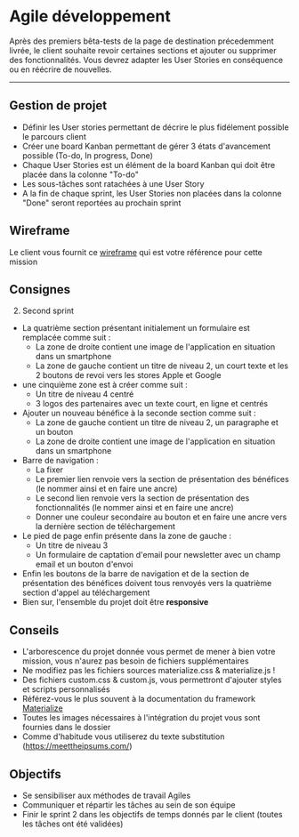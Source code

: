 # Agile développement
Après des premiers bêta-tests de la page de destination précedemment livrée, le client souhaite revoir certaines sections et ajouter ou supprimer des fonctionnalités. Vous devrez adapter les User Stories en conséquence ou en réécrire de nouvelles.

---

## Gestion de projet
* Définir les User stories permettant de décrire le plus fidélement possible le parcours client
* Créer une board Kanban permettant de gérer 3 états d'avancement possible (To-do, In progress, Done)
* Chaque User Stories est un élément de la board Kanban qui doit être placée dans la colonne "To-do"
* Les sous-tâches sont ratachées à une User Story
* A la fin de chaque sprint, les User Stories non placées dans la colonne "Done" seront reportées au prochain sprint

## Wireframe
Le client vous fournit ce [wireframe](https://wireframe.cc/BGqMrB) qui est votre référence pour cette mission

## Consignes
2. Second sprint
* La quatrième section présentant initialement un formulaire est remplacée comme suit :
  * La zone de droite contient une image de l'application en situation dans un smartphone
  * La zone de gauche contient un titre de niveau 2, un court texte et les 2 boutons de revoi vers les stores Apple et Google
* une cinquième zone est à créer comme suit :
  * Un titre de niveau 4 centré
  * 3 logos des partenaires avec un texte court, en ligne et centrés
* Ajouter un nouveau bénéfice à la seconde section comme suit :
  * La zone de gauche contient un titre de niveau 2, un paragraphe et un bouton
  * La zone de droite contient une image de l'application en situation dans un smartphone
* Barre de navigation :
  * La fixer
  * Le premier lien renvoie vers la section de présentation des bénéfices (le nommer ainsi et en faire une ancre)
  * Le second lien renvoie vers la section de présentation des fonctionnalités (le nommer ainsi et en faire une ancre)
  * Donner une couleur secondaire au bouton et en faire une ancre vers la dernière section de téléchargement
* Le pied de page enfin présente dans la zone de gauche :
  * Un titre de niveau 3
  * Un formulaire de captation d'email pour newsletter avec un champ email et un bouton d'envoi
* Enfin les boutons de la barre de navigation et de la section de présentation des bénéfices doivent tous renvoyés vers la quatrième section d'appel au téléchargement
* Bien sur, l'ensemble du projet doit être **responsive**

## Conseils
* L'arborescence du projet donnée vous permet de mener à bien votre mission, vous n'aurez pas besoin de fichiers supplémentaires
* Ne modifiez pas les fichiers sources materialize.css & materialize.js !
* Des fichiers custom.css & custom.js, vous permettront d'ajouter styles et scripts personnalisés
* Référez-vous le plus souvent à la documentation du framework [Materialize](https://materializecss.com/)
* Toutes les images nécessaires à l'intégration du projet vous sont fournies dans le dossier
* Comme d'habitude vous utiliserez du texte substitution (https://meettheipsums.com/)

## Objectifs
* Se sensibiliser aux méthodes de travail Agiles
* Communiquer et répartir les tâches au sein de son équipe
* Finir le sprint 2 dans les objectifs de temps donnés par le client (toutes les tâches ont été validées)